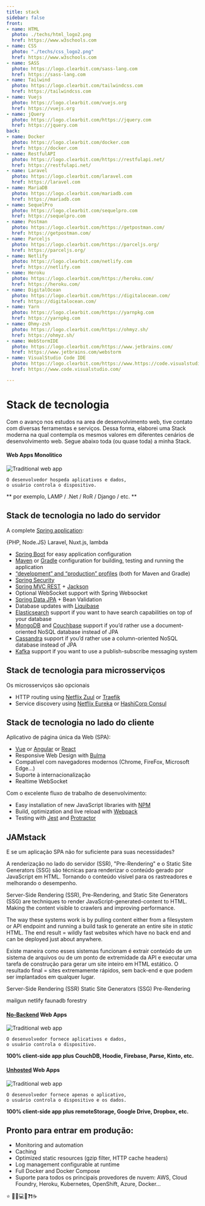 ```yaml
---
title: stack
sidebar: false
front:
- name: HTML
  photo: ./techs/html_logo2.png
  href: https://www.w3schools.com
- name: CSS
  photo: "./techs/css_logo2.png"
  href: https://www.w3schools.com
- name: SASS
  photo: https://logo.clearbit.com/sass-lang.com
  href: https://sass-lang.com
- name: Tailwind
  photo: https://logo.clearbit.com/tailwindcss.com
  href: https://tailwindcss.com
- name: Vuejs
  photo: https://logo.clearbit.com/vuejs.org
  href: https://vuejs.org
- name: jQuery
  photo: https://logo.clearbit.com/https://jquery.com
  href: https://jquery.com
back:
- name: Docker
  photo: https://logo.clearbit.com/docker.com
  href: https://docker.com
- name: RestfulAPI
  photo: https://logo.clearbit.com/https://restfulapi.net/
  href: https://restfulapi.net/
- name: Laravel
  photo: https://logo.clearbit.com/laravel.com
  href: https://laravel.com
- name: MariaDB
  photo: https://logo.clearbit.com/mariadb.com
  href: https://mariadb.com
- name: SequelPro
  photo: https://logo.clearbit.com/sequelpro.com
  href: https://sequelpro.com
- name: Postman
  photo: https://logo.clearbit.com/https://getpostman.com/
  href: https://getpostman.com/
- name: Parceljs
  photo: https://logo.clearbit.com/https://parceljs.org/
  href: https://parceljs.org/
- name: Netlify
  photo: https://logo.clearbit.com/netlify.com
  href: https://netlify.com
- name: Heroku
  photo: https://logo.clearbit.com/https://heroku.com/
  href: https://heroku.com/
- name: DigitalOcean
  photo: https://logo.clearbit.com/https://digitalocean.com/
  href: https://digitalocean.com/
- name: Yarn
  photo: https://logo.clearbit.com/https://yarnpkg.com
  href: https://yarnpkg.com
- name: Ohmy-zsh
  photo: https://logo.clearbit.com/https://ohmyz.sh/
  href: https://ohmyz.sh/
- name: WebStormIDE
  photo: https://logo.clearbit.com/https://www.jetbrains.com/
  href: https://www.jetbrains.com/webstorm
- name: VisualStudio Code IDE
  photo: https://logo.clearbit.com/https://www.https://code.visualstudio.com/
  href: https://www.code.visualstudio.com/

---
```

# Stack de tecnologia

Com o avanço nos estudos na area de desenvolvimento web, tive contato com diversas ferramentas e serviços. Dessa forma, elaborei uma Stack moderna na qual contempla os mesmos valores em diferentes cenários de desenvolvimento web. Segue abaixo toda (ou quase toda) a minha Stack.

####  Web Apps Monolitico

<BaseStack group="mono" />

![Traditional web app](https://remotestorage.io/img/explainer-1-traditional-webapp-scoured.svg)

```
O desenvolvedor hospeda aplicativos e dados, 
o usuário controla o dispositivo.
```

** por exemplo, LAMP / .Net / RoR / Django / etc. **

## Stack de tecnologia no lado do servidor

<BaseStack group="back" />

A complete [Spring application](https://spring.io/):

{PHP, Node.JS}
Laravel, Nuxt.js, lambda
- [Spring Boot](https://projects.spring.io/spring-boot/) for easy application configuration
- [Maven](https://maven.apache.org/) or [Gradle](http://www.gradle.org/) configuration for building, testing and running the application
- [“development” and “production” profiles](https://www.jhipster.tech/profiles/) (both for Maven and Gradle)
- [Spring Security](https://docs.spring.io/spring-security/site/index.html)
- [Spring MVC REST](https://spring.io/guides/gs/rest-service/) + [Jackson](https://github.com/FasterXML/jackson)
- Optional WebSocket support with Spring Websocket
- [Spring Data JPA](https://projects.spring.io/spring-data-jpa/) + Bean Validation
- Database updates with [Liquibase](http://www.liquibase.org/)
- [Elasticsearch](https://github.com/elastic/elasticsearch) support if you want to have search capabilities on top of your database
- [MongoDB](https://www.mongodb.org/) and [Couchbase](https://www.couchbase.com/) support if you’d rather use a document-oriented NoSQL database instead of JPA
- [Cassandra](https://cassandra.apache.org/) support if you’d rather use a column-oriented NoSQL database instead of JPA
- [Kafka](https://kafka.apache.org/) support if you want to use a publish-subscribe messaging system

## Stack de tecnologia para microsserviços

<BaseStack group="micro" />

Os microsserviços são opcionais
- HTTP routing using [Netflix Zuul](https://github.com/Netflix/zuul) or [Traefik](https://traefik.io/)
- Service discovery using [Netflix Eureka](https://github.com/Netflix/eureka) or [HashiCorp Consul](https://www.consul.io/)


## Stack de tecnologia no lado do cliente

<BaseStack group="front" />

Aplicativo de página única da Web (SPA):

- [Vue](https://Vue/) or [Angular](https://angular.io/) or [React](https://reactjs.org/)
- Responsive Web Design with [Bulma](https://bulma.io/)
- Compatível com navegadores modernos (Chrome, FireFox, Microsoft Edge…)
- Suporte à internacionalização
- Realtime WebSocket

Com o excelente fluxo de trabalho de desenvolvimento:

- Easy installation of new JavaScript libraries with [NPM](https://www.npmjs.com/get-npm)
- Build, optimization and live reload with [Webpack](https://webpack.js.org/)
- Testing with [Jest](https://facebook.github.io/jest/) and [Protractor](http://www.protractortest.org/)

## JAMstack

E se um aplicação SPA não for suficiente para suas necessidades?

A renderização no lado do servidor (SSR), "Pre-Rendering" e o Static Site Generators (SSG) são técnicas para renderizar o conteúdo gerado por JavaScript em HTML. Tornando o conteúdo visível para os rastreadores e melhorando o desempenho.


Server-Side Rendering (SSR), Pre-Rendering, and Static Site Generators (SSG) are techniques to render JavaScript-generated-content to HTML. Making the content visible to crawlers and improving performance.

The way these systems work is by pulling content either from a filesystem or API endpoint and running a build task to generate an entire site in *static* HTML. The end result = wildly fast websites which have no back end and can be deployed just about anywhere.


Existe maneira como esses sistemas funcionam é extrair conteúdo de um sistema de arquivos ou de um ponto de extremidade da API e executar uma tarefa de construção para gerar um site inteiro em HTML estático. O resultado final = sites extremamente rápidos, sem back-end e que podem ser implantados em qualquer lugar.

Server-Side Rendering (SSR)
Static Site Generators (SSG)
Pre-Rendering

mailgun
netlify
faunadb
forestry


#### [No-Backend](http://nobackend.org/) Web Apps

![Traditional web app](https://remotestorage.io/img/explainer-2-no-backend-scoured.svg)

```
O desenvolvedor fornece aplicativos e dados, 
o usuário controla o dispositivo.
```

**100% client-side app plus CouchDB, Hoodie, Firebase, Parse, Kinto, etc.**

#### [Unhosted](https://unhosted.org/) Web Apps

![Traditional web app](https://remotestorage.io/img/explainer-3-unhosted-scoured.svg)

```
O desenvolvedor fornece apenas o aplicativo, 
o usuário controla o dispositivo e os dados.
```

**100% client-side app plus remoteStorage, Google Drive, Dropbox, etc.**

## Pronto para entrar em produção:

- Monitoring and automation
- Caching 
- Optimized static resources (gzip filter, HTTP cache headers)
- Log management configurable at runtime
- Full Docker and Docker Compose
- Suporte para todos os principais provedores de nuvem: AWS, Cloud Foundry, Heroku, Kubernetes, OpenShift, Azure, Docker…

⭐️ 🎯📌💻🚀❓❗☕
